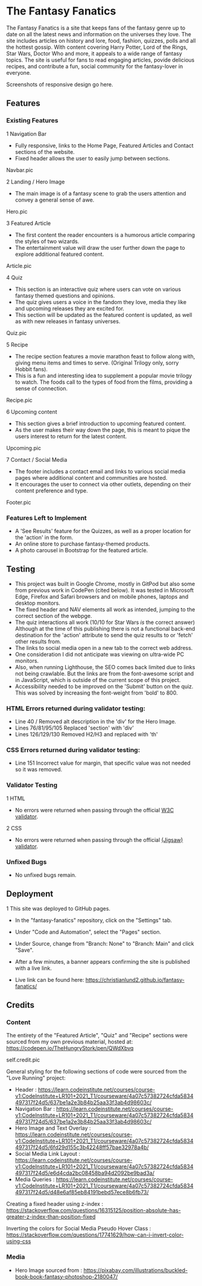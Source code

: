 # The Fantasy Fanatics

The Fantasy Fanatics is a site that keeps fans of the fantasy genre up to date on all the latest news and information on the universes they love. The site includes articles on history and lore, food, fashion, quizzes, polls and all the hottest gossip. With content covering Harry Potter, Lord of the Rings, Star Wars, Doctor Who and more, it appeals to a wide range of fantasy topics. The site is useful for fans to read engaging articles, povide delicious recipes, and contribute a fun, social community for the fantasy-lover in everyone. 

Screenshots of responsive design go here.


## Features

### Existing Features
1 Navigation Bar 
- Fully responsive, links to the Home Page, Featured Articles and Contact sections of the website. 
- Fixed header allows the user to easily jump between sections.

Navbar.pic


2 Landing / Hero Image
- The main image is of a fantasy scene to grab the users attention and convey a general sense of awe. 

Hero.pic


3 Featured Article
- The first content the reader encounters is a humorous article comparing the styles of two wizards. 
- The entertainment value will draw the user further down the page to explore additional featured content. 

Article.pic


4 Quiz
- This section is an interactive quiz where users can vote on various fantasy themed questions and opinions. 
- The quiz gives users a voice in the fandom they love, media they like and upcoming releases they are excited for.
- This section will be updated as the featured content is updated, as well as with new releases in fantasy universes.

Quiz.pic


5 Recipe
- The recipe section features a movie marathon feast to follow along with, giving menu items and times to serve. (Original Trilogy only, sorry Hobbit fans).
- This is a fun and interesting idea to supplement a popular movie trilogy to watch. The foods call to the types of food from the films, providing a sense of connection.

Recipe.pic


6 Upcoming content
- This section gives a brief introduction to upcoming featured content. 
- As the user makes their way down the page, this is meant to pique the users interest to return for the latest content.

Upcoming.pic


7 Contact / Social Media
- The footer includes a contact email and links to various social media pages where additional content and communities are hosted. 
- It encourages the user to connect via other outlets, depending on their content preference and type.

Footer.pic


### Features Left to Implement
- A 'See Results' feature for the Quizzes, as well as a proper location for the 'action' in the form.
- An online store to purchase fantasy-themed products.
- A photo carousel in Bootstrap for the featured article. 

## Testing
- This project was built in Google Chrome, mostly in GitPod but also some from previous work in CodePen (cited below). It was tested in Microsoft Edge, Firefox and Safari browsers and on mobile phones, laptops and desktop monitors. 
- The fixed header and NAV elements all work as intended, jumping to the correct section of the webpge.
- The quiz interactions all work (10/10 for Star Wars *is* the correct answer) Although at the time of this publishing there is not a functional back-end destination for the 'action' attribute to send the quiz results to or 'fetch' other results from. 
- The links to social media open in a new tab to the correct web address. 
- One consideration I did not anticipate was viewing on ultra-wide PC monitors. 
- Also, when running Lighthouse, the SEO comes back limited due to links not being crawlable. But the links are from the font-awesome script and in JavaScript, which is outside of the current scope of this project.
- Accessibility needed to be improved on the 'Submit' button on the quiz. This was solved by increasing the font-weight from 'bold' to 800.

### HTML Errors returned during validator testing: 
- Line 40 / Removed alt description in the 'div' for the Hero Image.
- Lines 76/81/95/105 Replaced 'section' with 'div'
- Lines 126/129/130 Removed H2/H3 and replaced with 'th'

### CSS Errors returned during validator testing: 
- Line 151 Incorrect value for margin, that specific value was not needed so it was removed. 

### Validator Testing
1 HTML
- No errors were returned when passing through the official [W3C validator](https://validator.w3.org/nu/?doc=https%3A%2F%2Fchristianlund2.github.io%2Ffantasy-fanatics%2F).

2 CSS
- No errors were returned when passing through the official [(Jigsaw) validator](https://jigsaw.w3.org/css-validator/validator?uri=https%3A%2F%2Fchristianlund2.github.io%2Ffantasy-fanatics%2F&profile=css3svg&usermedium=all&warning=1&vextwarning=&lang=en).

### Unfixed Bugs
- No unfixed bugs remain.

## Deployment
1 This site was deployed to GitHub pages. 
- In the "fantasy-fanatics" repository, click on the "Settings" tab.
- Under "Code and Automation", select the "Pages" section.
- Under Source, change from "Branch: None" to "Branch: Main" and click "Save".
- After a few minutes, a banner appears confirming the site is published with a live link. 

- Live link can be found here: https://christianlund2.github.io/fantasy-fanatics/

## Credits
### Content
The entirety of the "Featured Article", "Quiz" and "Recipe" sections were sourced from my own previous material, hosted at: https://codepen.io/TheHungryStork/pen/QWdXbvq

self.credit.pic

General styling for the following sections of code were sourced from the "Love Running" project:
- Header : https://learn.codeinstitute.net/courses/course-v1:CodeInstitute+LR101+2021_T1/courseware/4a07c57382724cfda5834497317f24d5/637be1a2e3b84b25aa33f3ab4d98603c/
- Navigation Bar :  https://learn.codeinstitute.net/courses/course-v1:CodeInstitute+LR101+2021_T1/courseware/4a07c57382724cfda5834497317f24d5/637be1a2e3b84b25aa33f3ab4d98603c/
- Hero Image and Text Overlay : https://learn.codeinstitute.net/courses/course-v1:CodeInstitute+LR101+2021_T1/courseware/4a07c57382724cfda5834497317f24d5/6fd29d155c3b42248ff57bae32978a4b/
- Social Media Link Layout : https://learn.codeinstitute.net/courses/course-v1:CodeInstitute+LR101+2021_T1/courseware/4a07c57382724cfda5834497317f24d5/e6d4cda2bc08458ba94d2092be9bad3a/
- Media Queries : https://learn.codeinstitute.net/courses/course-v1:CodeInstitute+LR101+2021_T1/courseware/4a07c57382724cfda5834497317f24d5/d48e6af85eb84191bebd57ece8b6fb73/

Creating a fixed header using z-index : https://stackoverflow.com/questions/16315125/position-absolute-has-greater-z-index-than-position-fixed

Inverting the colors for Social Media Pseudo Hover Class : https://stackoverflow.com/questions/17741629/how-can-i-invert-color-using-css

### Media
- Hero Image sourced from : https://pixabay.com/illustrations/buckled-book-book-fantasy-photoshop-2180047/
